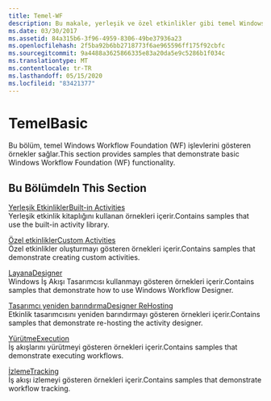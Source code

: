 ```yaml
---
title: Temel-WF
description: Bu makale, yerleşik ve özel etkinlikler gibi temel Windows Workflow Foundation işlevlerini gösteren örneklere başvurur.
ms.date: 03/30/2017
ms.assetid: 84a315b6-3f96-4959-8306-49be37936a23
ms.openlocfilehash: 2f5ba92b6bb2718773f6ae965596ff175f92cbfc
ms.sourcegitcommit: 9a4488a3625866335e83a20da5e9c5286b1f034c
ms.translationtype: MT
ms.contentlocale: tr-TR
ms.lasthandoff: 05/15/2020
ms.locfileid: "83421377"
---
```

# <a name="basic"></a><span data-ttu-id="99f65-103">Temel</span><span class="sxs-lookup"><span data-stu-id="99f65-103">Basic</span></span>
<span data-ttu-id="99f65-104">Bu bölüm, temel Windows Workflow Foundation (WF) işlevlerini gösteren örnekler sağlar.</span><span class="sxs-lookup"><span data-stu-id="99f65-104">This section provides samples that demonstrate basic Windows Workflow Foundation (WF) functionality.</span></span>  
  
## <a name="in-this-section"></a><span data-ttu-id="99f65-105">Bu Bölümde</span><span class="sxs-lookup"><span data-stu-id="99f65-105">In This Section</span></span>  
 [<span data-ttu-id="99f65-106">Yerleşik Etkinlikler</span><span class="sxs-lookup"><span data-stu-id="99f65-106">Built-in Activities</span></span>](built-in-activities.md)  
 <span data-ttu-id="99f65-107">Yerleşik etkinlik kitaplığını kullanan örnekleri içerir.</span><span class="sxs-lookup"><span data-stu-id="99f65-107">Contains samples that use the built-in activity library.</span></span>  
  
 [<span data-ttu-id="99f65-108">Özel etkinlikler</span><span class="sxs-lookup"><span data-stu-id="99f65-108">Custom Activities</span></span>](custom-activities.md)  
 <span data-ttu-id="99f65-109">Özel etkinlikler oluşturmayı gösteren örnekleri içerir.</span><span class="sxs-lookup"><span data-stu-id="99f65-109">Contains samples that demonstrate creating custom activities.</span></span>  
  
 [<span data-ttu-id="99f65-110">Layana</span><span class="sxs-lookup"><span data-stu-id="99f65-110">Designer</span></span>](designer.md)  
 <span data-ttu-id="99f65-111">Windows İş Akışı Tasarımcısı kullanmayı gösteren örnekleri içerir.</span><span class="sxs-lookup"><span data-stu-id="99f65-111">Contains samples that demonstrate how to use Windows Workflow Designer.</span></span>  
  
 [<span data-ttu-id="99f65-112">Tasarımcı yeniden barındırma</span><span class="sxs-lookup"><span data-stu-id="99f65-112">Designer ReHosting</span></span>](designer-rehosting.md)  
 <span data-ttu-id="99f65-113">Etkinlik tasarımcısını yeniden barındırmayı gösteren örnekleri içerir.</span><span class="sxs-lookup"><span data-stu-id="99f65-113">Contains samples that demonstrate re-hosting the activity designer.</span></span>  
  
 [<span data-ttu-id="99f65-114">Yürütme</span><span class="sxs-lookup"><span data-stu-id="99f65-114">Execution</span></span>](execution.md)  
 <span data-ttu-id="99f65-115">İş akışlarını yürütmeyi gösteren örnekleri içerir.</span><span class="sxs-lookup"><span data-stu-id="99f65-115">Contains samples that demonstrate executing workflows.</span></span>
  
 [<span data-ttu-id="99f65-116">İzleme</span><span class="sxs-lookup"><span data-stu-id="99f65-116">Tracking</span></span>](tracking.md)  
 <span data-ttu-id="99f65-117">İş akışı izlemeyi gösteren örnekleri içerir.</span><span class="sxs-lookup"><span data-stu-id="99f65-117">Contains samples that demonstrate workflow tracking.</span></span>
